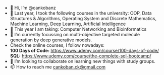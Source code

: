 - 👋 Hi, I’m @cankobanz
- 👀 Last year, I took the following courses in the university: OOP, Data Structures & Algorithms, Operating System and Discrete Mathematics, Machine Learning, Deep Learning, Artificial Intelligence
- :rocket: This year I am taking: Computer Networking and Bioinformatics
- 🌱 I’m currently focussing on multi-objective targeted molecule generation by deep generative models.  
- Check the online courses, I follow nowadays:  
**100 Days of Code:** https://www.udemy.com/course/100-days-of-code/  
**SQL:** https://www.udemy.com/course/the-complete-sql-bootcamp/
- 💞️ I’m looking to collaborate on learning new things with study groups.
- 📫 How to reach me cankoban.ck@gmail.com

<!---
cankobanz/cankobanz is a ✨ special ✨ repository because its `README.md` (this file) appears on your GitHub profile.
You can click the Preview link to take a look at your changes.
--->
